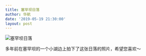 ```yaml
---
title: 塞罕坝日落
author: 华航
date: '2019-05-19 21:30:00'
layout: post
---
```


![塞罕坝日落](https://dl.darkmatter.cn/albums/2015/%E5%A1%9E%E7%BD%95%E5%9D%9D%E6%97%A5%E8%90%BD/XA021216.JPG)

多年前在塞罕坝的一个小湖边上拍下了这张日落的照片，希望您喜欢～